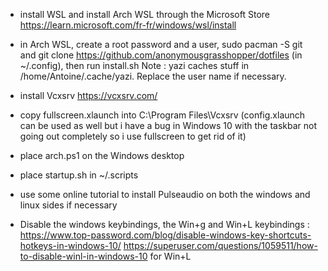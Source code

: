-  install WSL and install Arch WSL through the Microsoft Store
https://learn.microsoft.com/fr-fr/windows/wsl/install 
- in Arch WSL, create a root password and a user, sudo pacman -S git and git clone https://github.com/anonymousgrasshopper/dotfiles (in ~/.config), then run install.sh
Note : yazi caches stuff in /home/Antoine/.cache/yazi. Replace the user name if necessary.

- install Vcxsrv 
https://vcxsrv.com/ 

- copy fullscreen.xlaunch into C:\Program Files\Vcxsrv (config.xlaunch can be used as well but i have a bug in Windows 10 with the taskbar not going out completely so i use fullscreen to get rid of it)
- place arch.ps1 on the Windows desktop
- place startup.sh in ~/.scripts

- use some online tutorial to install Pulseaudio on both the windows and linux sides if necessary

- Disable the windows keybindings, the Win+g and Win+L keybindings :
https://www.top-password.com/blog/disable-windows-key-shortcuts-hotkeys-in-windows-10/
https://superuser.com/questions/1059511/how-to-disable-winl-in-windows-10 for Win+L
